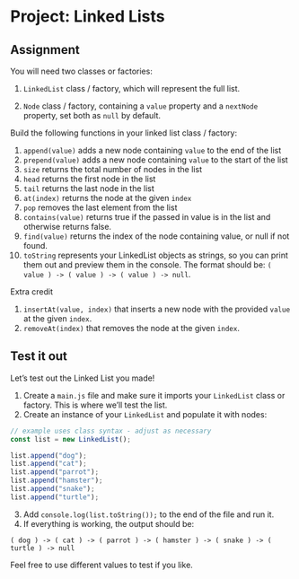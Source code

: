 # Project: Linked Lists

## Assignment

You will need two classes or factories:

1. `LinkedList` class / factory, which will represent the full list.

2. `Node` class / factory, containing a `value` property and a `nextNode` property, set both as `null` by default.

Build the following functions in your linked list class / factory:

1. `append(value)` adds a new node containing `value` to the end of the list
2. `prepend(value)` adds a new node containing `value` to the start of the list
3. `size` returns the total number of nodes in the list
4. `head` returns the first node in the list
5. `tail` returns the last node in the list
6. `at(index)` returns the node at the given `index`
7. `pop` removes the last element from the list
8. `contains(value)` returns true if the passed in value is in the list and otherwise returns false.
9. `find(value)` returns the index of the node containing value, or null if not found.
10. `toString` represents your LinkedList objects as strings, so you can print them out and preview them in the console. The format should be: `( value ) -> ( value ) -> ( value ) -> null`.

Extra credit

1. `insertAt(value, index)` that inserts a new node with the provided `value` at the given `index`.
2. `removeAt(index)` that removes the node at the given `index`.

## Test it out

Let’s test out the Linked List you made!

1. Create a `main.js` file and make sure it imports your `LinkedList` class or factory. This is where we’ll test the list.
2. Create an instance of your `LinkedList` and populate it with nodes:

```JavaScript
// example uses class syntax - adjust as necessary
const list = new LinkedList();

list.append("dog");
list.append("cat");
list.append("parrot");
list.append("hamster");
list.append("snake");
list.append("turtle");
```

3. Add `console.log(list.toString());` to the end of the file and run it.
4. If everything is working, the output should be:

```terminal
( dog ) -> ( cat ) -> ( parrot ) -> ( hamster ) -> ( snake ) -> ( turtle ) -> null
```

Feel free to use different values to test if you like.
